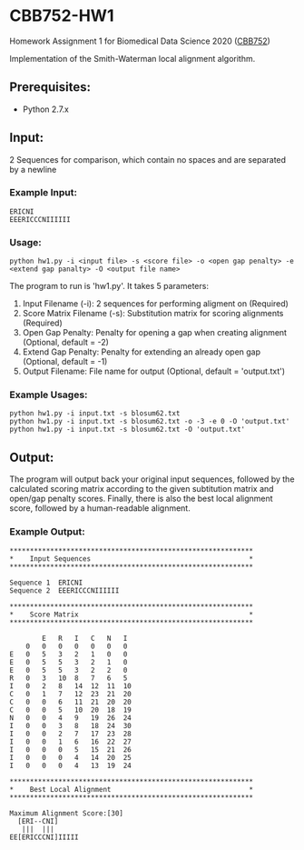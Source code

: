 # CBB752-HW1
Homework Assignment 1 for Biomedical Data Science 2020 ([CBB752](http://cbb752b20.gersteinlab.org/))

Implementation of the Smith-Waterman local alignment algorithm.

## Prerequisites:
- Python 2.7.x

## Input:
2 Sequences for comparison, which contain no spaces and are separated by a newline
### Example Input:
```
ERICNI
EEERICCCNIIIIII
```

### Usage:      
```
python hw1.py -i <input file> -s <score file> -o <open gap penalty> -e <extend gap panalty> -O <output file name>
```
The program to run is 'hw1.py'. It takes 5 parameters:
1. Input Filename (-i): 2 sequences for performing aligment on (Required)
2. Score Matrix Filename (-s): Substitution matrix for scoring alignments (Required)
3. Open Gap Penalty: Penalty for opening a gap when creating alignment (Optional, default = -2)
4. Extend Gap Penalty: Penalty for extending an already open gap (Optional, default = -1)
5. Output Filename: File name for output (Optional, default = 'output.txt')

### Example Usages:  
```
python hw1.py -i input.txt -s blosum62.txt
python hw1.py -i input.txt -s blosum62.txt -o -3 -e 0 -O 'output.txt'
python hw1.py -i input.txt -s blosum62.txt -O 'output.txt'
```

## Output:
The program will output back your original input sequences, followed by the calculated scoring matrix according to the given subtitution matrix and open/gap penalty scores. Finally, there is also the best local alignment score, followed by a human-readable alignment.
### Example Output:
```
************************************************************
*    Input Sequences                                       *
************************************************************

Sequence 1	ERICNI
Sequence 2	EEERICCCNIIIIII

************************************************************
*    Score Matrix                                          *
************************************************************

		E	R	I	C	N	I	
	0	0	0	0	0	0	0	
E	0	5	3	2	1	0	0	
E	0	5	5	3	2	1	0	
E	0	5	5	3	2	2	0	
R	0	3	10	8	7	6	5	
I	0	2	8	14	12	11	10	
C	0	1	7	12	23	21	20	
C	0	0	6	11	21	20	20	
C	0	0	5	10	20	18	19	
N	0	0	4	9	19	26	24	
I	0	0	3	8	18	24	30	
I	0	0	2	7	17	23	28	
I	0	0	1	6	16	22	27	
I	0	0	0	5	15	21	26	
I	0	0	0	4	14	20	25	
I	0	0	0	4	13	19	24	

************************************************************
*    Best Local Alignment                                  *
************************************************************

Maximum Alignment Score:[30]
  [ERI--CNI]
   |||  ||| 
EE[ERICCCNI]IIIII

```